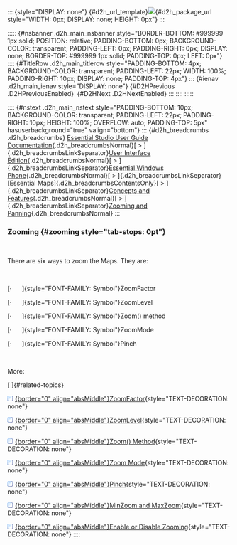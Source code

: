 ::: {style="DISPLAY: none"}
[](ms-xhelp:///?Id=d2h_url_template){#d2h_url_template}![](!package_url!){#d2h_package_url style="WIDTH: 0px; DISPLAY: none; HEIGHT: 0px"}
:::

::::: {#nsbanner .d2h_main_nsbanner style="BORDER-BOTTOM: #999999 1px solid; POSITION: relative; PADDING-BOTTOM: 0px; BACKGROUND-COLOR: transparent; PADDING-LEFT: 0px; PADDING-RIGHT: 0px; DISPLAY: none; BORDER-TOP: #999999 1px solid; PADDING-TOP: 0px; LEFT: 0px"}
:::: {#TitleRow .d2h_main_titlerow style="PADDING-BOTTOM: 4px; BACKGROUND-COLOR: transparent; PADDING-LEFT: 22px; WIDTH: 100%; PADDING-RIGHT: 10px; DISPLAY: none; PADDING-TOP: 4px"}
::: {#ienav .d2h_main_ienav style="DISPLAY: none"}
[](ms-xhelp:///?Id=0dd252d9-7c1e-48d4-99d5-e6a371b10713){#D2HPrevious .D2HPreviousEnabled}  [](ms-xhelp:///?Id=567dd16c-93af-418f-8f93-e6cc30e87d6b){#D2HNext .D2HNextEnabled}
:::
::::
:::::

:::: {#nstext .d2h_main_nstext style="PADDING-BOTTOM: 10px; BACKGROUND-COLOR: transparent; PADDING-LEFT: 22px; PADDING-RIGHT: 10px; HEIGHT: 100%; OVERFLOW: auto; PADDING-TOP: 5px" hasuserbackground="true" valign="bottom"}
::: {#d2h_breadcrumbs .d2h_breadcrumbs}
[Essential Studio User Guide Documentation](ms-xhelp:///?Id=12457748-09e3-4d74-a240-8e049cedf030){.d2h_breadcrumbsNormal}[ \> ]{.d2h_breadcrumbsLinkSeparator}[User Interface Edition](ms-xhelp:///?Id=c29296b7-531c-413b-a0ec-488ca1f7f669){.d2h_breadcrumbsNormal}[ \> ]{.d2h_breadcrumbsLinkSeparator}[Essential Windows Phone](ms-xhelp:///?Id=5ea1999c-4eff-4775-b84e-407dc825f555){.d2h_breadcrumbsNormal}[ \> ]{.d2h_breadcrumbsLinkSeparator}[Essential Maps]{.d2h_breadcrumbsContentsOnly}[ \> ]{.d2h_breadcrumbsLinkSeparator}[Concepts and Features](ms-xhelp:///?Id=fe4335c8-1cb6-47a4-a6f3-e9bc318bba8d){.d2h_breadcrumbsNormal}[ \> ]{.d2h_breadcrumbsLinkSeparator}[Zooming and Panning](ms-xhelp:///?Id=0dd252d9-7c1e-48d4-99d5-e6a371b10713){.d2h_breadcrumbsNormal}
:::

### Zooming {#zooming style="tab-stops: 0pt"}

 

There are six ways to zoom the Maps. They are:

 

[·      ]{style="FONT-FAMILY: Symbol"}ZoomFactor

[·      ]{style="FONT-FAMILY: Symbol"}ZoomLevel

[·      ]{style="FONT-FAMILY: Symbol"}Zoom() method

[·      ]{style="FONT-FAMILY: Symbol"}ZoomMode

[·      ]{style="FONT-FAMILY: Symbol"}Pinch

 

More:

[ ]{#related-topics}

[![](button.gif){border="0" align="absMiddle"}ZoomFactor](ms-xhelp:///?Id=286f50f8-99a9-4a23-8a5e-38429df24831){style="TEXT-DECORATION: none"}

[![](button.gif){border="0" align="absMiddle"}ZoomLevel](ms-xhelp:///?Id=683816da-a1fe-4f53-9522-a4dabd9e0c79){style="TEXT-DECORATION: none"}

[![](button.gif){border="0" align="absMiddle"}Zoom() Method](ms-xhelp:///?Id=15e4fe13-4db9-4eef-b6f5-564748a56eaa){style="TEXT-DECORATION: none"}

[![](button.gif){border="0" align="absMiddle"}Zoom Mode](ms-xhelp:///?Id=e9d3d9da-e25c-41d9-8edb-dbadc6bc59bd){style="TEXT-DECORATION: none"}

[![](button.gif){border="0" align="absMiddle"}Pinch](ms-xhelp:///?Id=2af92ba6-1bb7-4044-9ca4-83ead0acd98f){style="TEXT-DECORATION: none"}

[![](button.gif){border="0" align="absMiddle"}MinZoom and MaxZoom](ms-xhelp:///?Id=5ac81c52-1f99-403d-b52d-24255739ccf4){style="TEXT-DECORATION: none"}

[![](button.gif){border="0" align="absMiddle"}Enable or Disable Zooming](ms-xhelp:///?Id=831e72c5-a626-4ec4-880f-9cb369fe8886){style="TEXT-DECORATION: none"}
::::
